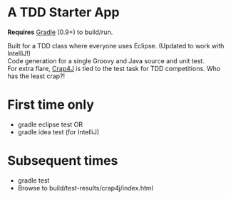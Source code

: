 A TDD Starter App
======
**Requires** [Gradle][gradle] (0.9+) to build/run.   

Built for a TDD class where everyone uses Eclipse. (Updated to work with IntelliJ!)   
Code generation for a single Groovy and Java source and unit test.   
For extra flare, [Crap4J][crap4j] is tied to the test task for TDD competitions. Who has the least crap?!   

First time only
===
 * gradle eclipse test
OR
 * gradle idea test   (for IntelliJ)   
 
Subsequent times
===
 * gradle test 
 * Browse to build/test-results/crap4j/index.html
 
[gradle]:http://gradle.org/
[crap4j]:http://www.crap4j.org/ 